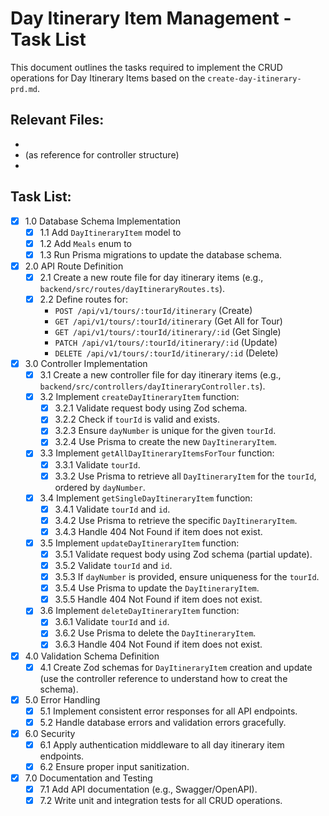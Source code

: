 # Day Itinerary Item Management - Task List

This document outlines the tasks required to implement the CRUD operations for Day Itinerary Items based on the `create-day-itinerary-prd.md`.

## Relevant Files:

- <mcfile name="schema.prisma" path="backend/prisma/schema.prisma"></mcfile>
- <mcfolder name="destination-controllers" path="backend/src/controllers/destination-controllers/"></mcfolder> (as reference for controller structure)
- <mcfile name="create-day-itinerary-prd.md" path="backend/ai-work/prd/create-day-itinerary-prd.md"></mcfile>

## Task List:

- [x] 1.0 Database Schema Implementation
  - [x] 1.1 Add `DayItineraryItem` model to <mcfile name="schema.prisma" path="backend/prisma/schema.prisma"></mcfile>
  - [x] 1.2 Add `Meals` enum to <mcfile name="schema.prisma" path="backend/prisma/schema.prisma"></mcfile>
  - [x] 1.3 Run Prisma migrations to update the database schema.
- [x] 2.0 API Route Definition
  - [x] 2.1 Create a new route file for day itinerary items (e.g., `backend/src/routes/dayItineraryRoutes.ts`).
  - [x] 2.2 Define routes for:
    - `POST /api/v1/tours/:tourId/itinerary` (Create)
    - `GET /api/v1/tours/:tourId/itinerary` (Get All for Tour)
    - `GET /api/v1/tours/:tourId/itinerary/:id` (Get Single)
    - `PATCH /api/v1/tours/:tourId/itinerary/:id` (Update)
    - `DELETE /api/v1/tours/:tourId/itinerary/:id` (Delete)
- [x] 3.0 Controller Implementation
  - [x] 3.1 Create a new controller file for day itinerary items (e.g., `backend/src/controllers/dayItineraryController.ts`).
  - [x] 3.2 Implement `createDayItineraryItem` function:
    - [x] 3.2.1 Validate request body using Zod schema.
    - [x] 3.2.2 Check if `tourId` is valid and exists.
    - [x] 3.2.3 Ensure `dayNumber` is unique for the given `tourId`.
    - [x] 3.2.4 Use Prisma to create the new `DayItineraryItem`.
  - [x] 3.3 Implement `getAllDayItineraryItemsForTour` function:
    - [x] 3.3.1 Validate `tourId`.
    - [x] 3.3.2 Use Prisma to retrieve all `DayItineraryItem` for the `tourId`, ordered by `dayNumber`.
  - [x] 3.4 Implement `getSingleDayItineraryItem` function:
    - [x] 3.4.1 Validate `tourId` and `id`.
    - [x] 3.4.2 Use Prisma to retrieve the specific `DayItineraryItem`.
    - [x] 3.4.3 Handle 404 Not Found if item does not exist.
  - [x] 3.5 Implement `updateDayItineraryItem` function:
    - [x] 3.5.1 Validate request body using Zod schema (partial update).
    - [x] 3.5.2 Validate `tourId` and `id`.
    - [x] 3.5.3 If `dayNumber` is provided, ensure uniqueness for the `tourId`.
    - [x] 3.5.4 Use Prisma to update the `DayItineraryItem`.
    - [x] 3.5.5 Handle 404 Not Found if item does not exist.
  - [x] 3.6 Implement `deleteDayItineraryItem` function:
    - [x] 3.6.1 Validate `tourId` and `id`.
    - [x] 3.6.2 Use Prisma to delete the `DayItineraryItem`.
    - [x] 3.6.3 Handle 404 Not Found if item does not exist.
- [x] 4.0 Validation Schema Definition
  - [x] 4.1 Create Zod schemas for `DayItineraryItem` creation and update (use the controller reference to understand how to creat the schema).
- [x] 5.0 Error Handling
  - [x] 5.1 Implement consistent error responses for all API endpoints.
  - [x] 5.2 Handle database errors and validation errors gracefully.
- [x] 6.0 Security
  - [x] 6.1 Apply authentication middleware to all day itinerary item endpoints.
  - [x] 6.2 Ensure proper input sanitization.
- [x] 7.0 Documentation and Testing
  - [x] 7.1 Add API documentation (e.g., Swagger/OpenAPI).
  - [x] 7.2 Write unit and integration tests for all CRUD operations.
